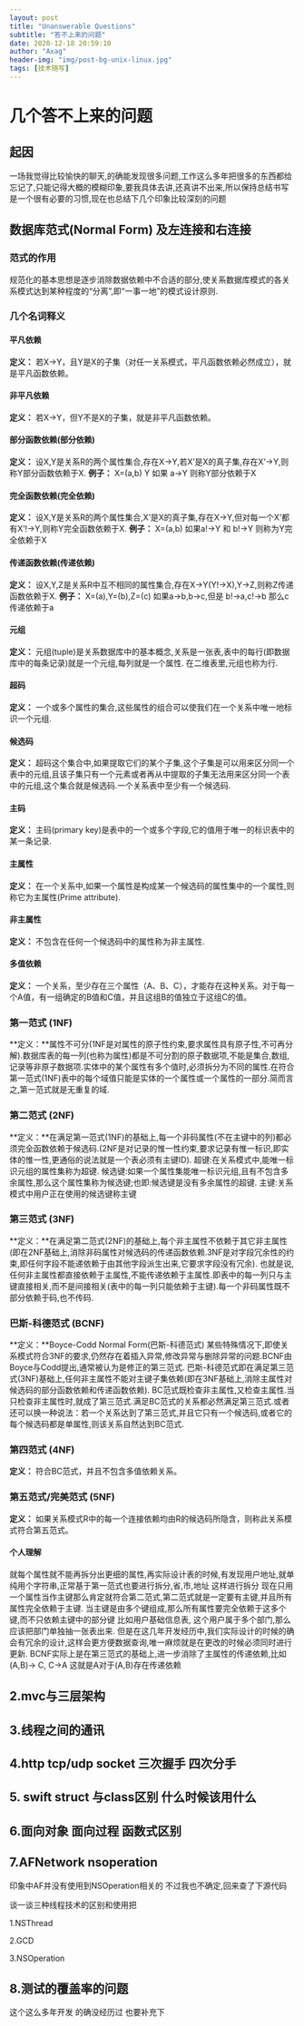 ```yaml
---
layout: post
title: "Unanswerable Questions"
subtitle: "答不上来的问题"
date: 2020-12-18 20:59:10
author: "Axag"
header-img: "img/post-bg-unix-linux.jpg"
tags: [技术随写]
---
```

# 几个答不上来的问题
## 起因
一场我觉得比较愉快的聊天,的确能发现很多问题,工作这么多年把很多的东西都给忘记了,只能记得大概的模糊印象,要我具体去讲,还真讲不出来,所以保持总结书写是一个很有必要的习惯,现在也总结下几个印象比较深刻的问题
## 数据库范式(Normal Form) 及左连接和右连接
### 范式的作用
规范化的基本思想是逐步消除数据依赖中不合适的部分,使关系数据库模式的各关系模式达到某种程度的“分离”,即“一事一地”的模式设计原则.

### 几个名词释义
#### 平凡依赖
**定义：** 若X->Y，且Y是X的子集（对任一关系模式，平凡函数依赖必然成立），就是平凡函数依赖。
#### 非平凡依赖
**定义：** 若X->Y，但Y不是X的子集，就是非平凡函数依赖。
#### 部分函数依赖(部分依赖)
**定义：** 设X,Y是关系R的两个属性集合,存在X→Y,若X’是X的真子集,存在X’->Y,则称Y部分函数依赖于X.
**例子：** X=(a,b) Y 如果 a->Y 则称Y部分依赖于X
#### 完全函数依赖(完全依赖)
**定义：** 设X,Y是关系R的两个属性集合,X’是X的真子集,存在X->Y,但对每一个X’都有X’!->Y,则称Y完全函数依赖于X.
**例子：** X=(a,b) 如果a!->Y 和 b!->Y 则称为Y完全依赖于X
#### 传递函数依赖(传递依赖)
**定义：** 设X,Y,Z是关系R中互不相同的属性集合,存在X->Y(Y!->X),Y->Z,则称Z传递函数依赖于X.
**例子：** X=(a),Y=(b),Z=(c) 如果a->b,b->c,但是 b!->a,c!->b 那么c传递依赖于a
#### 元组
**定义：** 元组(tuple)是关系数据库中的基本概念,关系是一张表,表中的每行(即数据库中的每条记录)就是一个元组,每列就是一个属性. 在二维表里,元组也称为行.
#### 超码
**定义：** 一个或多个属性的集合,这些属性的组合可以使我们在一个关系中唯一地标识一个元组.
#### 候选码
**定义：** 超码这个集合中,如果提取它们的某个子集,这个子集是可以用来区分同一个表中的元组,且该子集只有一个元素或者再从中提取的子集无法用来区分同一个表中的元组,这个集合就是候选码.一个关系表中至少有一个候选码.
#### 主码
**定义：**  主码(primary key)是表中的一个或多个字段,它的值用于唯一的标识表中的某一条记录.
#### 主属性
**定义：** 在一个关系中,如果一个属性是构成某一个候选码的属性集中的一个属性,则称它为主属性(Prime attribute).
#### 非主属性
**定义：** 不包含在任何一个候选码中的属性称为非主属性.
#### 多值依赖
**定义：** 一个关系，至少存在三个属性（A、B、C），才能存在这种关系。对于每一个A值，有一组确定的B值和C值，并且这组B的值独立于这组C的值。

### 第一范式 (1NF)
**定义：**属性不可分(1NF是对属性的原子性约束,要求属性具有原子性,不可再分解).数据库表的每一列(也称为属性)都是不可分割的原子数据项,不能是集合,数组,记录等非原子数据项.实体中的某个属性有多个值时,必须拆分为不同的属性.在符合第一范式(1NF)表中的每个域值只能是实体的一个属性或一个属性的一部分.简而言之,第一范式就是无重复的域.

### 第二范式 (2NF)
**定义：**在满足第一范式(1NF)的基础上,每一个非码属性(不在主键中的列)都必须完全函数依赖于候选码.(2NF是对记录的惟一性约束,要求记录有惟一标识,即实体的惟一性,更通俗的说法就是一个表必须有主键ID).
超键:在关系模式中,能唯一标识元组的属性集称为超键.
候选键:如果一个属性集能唯一标识元组,且有不包含多余属性,那么这个属性集称为候选键;也即:候选键是没有多余属性的超键.
主键:关系模式中用户正在使用的候选键称主键

### 第三范式 (3NF)
**定义：**在满足第二范式(2NF)的基础上,每个非主属性不依赖于其它非主属性(即在2NF基础上,消除非码属性对候选码的传递函数依赖.3NF是对字段冗余性的约束,即任何字段不能递依赖于由其他字段派生出来,它要求字段没有冗余).
也就是说,任何非主属性都直接依赖于主属性,不能传递依赖于主属性.即表中的每一列只与主键直接相关,而不是间接相关(表中的每一列只能依赖于主键).每一个非码属性既不部分依赖于码,也不传码.

### 巴斯-科德范式 (BCNF)
**定义：**Boyce-Codd Normal Form(巴斯-科德范式)
某些特殊情况下,即使关系模式符合3NF的要求,仍然存在着插入异常,修改异常与删除异常的问题.BCNF由Boyce与Codd提出,通常被认为是修正的第三范式.
巴斯-科德范式即在满足第三范式(3NF)基础上,任何非主属性不能对主键子集依赖(即在3NF基础上,消除主属性对候选码的部分函数依赖和传递函数依赖).
BC范式既检查非主属性,又检查主属性.当只检查非主属性时,就成了第三范式.满足BC范式的关系都必然满足第三范式.或者还可以换一种说法：若一个关系达到了第三范式,并且它只有一个候选码,或者它的每个候选码都是单属性,则该关系自然达到BC范式.

### 第四范式 (4NF)
**定义：** 符合BC范式，并且不包含多值依赖关系。

### 第五范式/完美范式 (5NF)
**定义：** 如果关系模式R中的每一个连接依赖均由R的候选码所隐含，则称此关系模式符合第五范式。

#### 个人理解
就每个属性就不能再拆分出更细的属性,再实际设计表的时候,有发现用户地址,就单纯用个字符串,正常基于第一范式也要进行拆分,省,市,地址 这样进行拆分
现在只用一个属性当作主键那么肯定就符合第二范式,第二范式就是一定要有主键,并且所有属性完全依赖于主键. 当主键是由多个键组成,那么所有属性要完全依赖于这多个键,而不只依赖主键中的部分键
比如用户基础信息表, 这个用户属于多个部门,那么应该把部门单独抽一张表出来. 但是在这几年开发经历中,我们实际设计的时候的确会有冗余的设计,这样会更方便数据查询,唯一麻烦就是在更改的时候必须同时进行更新.
BCNF实际上是在第三范式的基础上,进一步消除了主属性的传递依赖,比如(A,B)-> C, C->A 这就是A对于(A,B)存在传递依赖

## 2.mvc与三层架构

## 3.线程之间的通讯

## 4.http tcp/udp socket  三次握手 四次分手

## 5. swift struct 与class区别 什么时候该用什么

## 6.面向对象 面向过程 函数式区别


## 7.AFNetwork  nsoperation
印象中AF并没有使用到NSOperation相关的 不过我也不确定,回来查了下源代码

谈一谈三种线程技术的区别和使用把

1.NSThread

2.GCD

3.NSOperation



## 8.测试的覆盖率的问题
这个这么多年开发 的确没经历过 也要补充下

